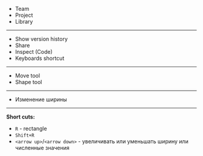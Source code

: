 - Team
- Project
- Library
----------------------------------------------
- Show version history
- Share
- Inspect (Code)
- Keyboards shortcut
----------------------------------------------
- Move tool
- Shape tool
----------------------------------------------
- Изменение ширины
----------------------------------------------
**Short cuts:**
- `R` - rectangle
- `Shift+R`
- `<arrow up>`/`<arrow down>` - увеличивать или уменьшать ширину или численные значения
